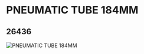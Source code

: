 # PNEUMATIC TUBE 184MM
## 26436
![PNEUMATIC TUBE 184MM](https://lc-www-live-s.legocdn.com/media/bricks/5/2/6150192.jpg)